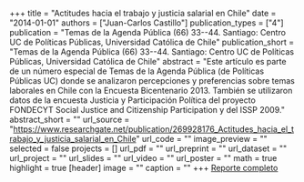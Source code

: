 +++
title = "Actitudes hacia el trabajo y justicia salarial en Chile"
date = "2014-01-01"
authors = ["Juan-Carlos Castillo"]
publication_types = ["4"]
publication = "Temas de la Agenda Pública (66) 33--44. Santiago: Centro UC de Políticas Públicas, Universidad Católica de Chile"
publication_short = "Temas de la Agenda Pública (66) 33--44. Santiago: Centro UC de Políticas Públicas, Universidad Católica de Chile"
abstract = "Este artículo es parte de un número especial de Temas de la Agenda Pública (de Políticas Públicas UC) donde se analizaron percepciones y preferencias sobre temas laborales en Chile con la Encuesta Bicentenario 2013. También se utilizaron datos de la encuesta Justicia y Participación Política del proyecto FONDECYT Social Justice and Citizenship Participation y del ISSP 2009."
abstract_short = ""
url_source = "https://www.researchgate.net/publication/269928176_Actitudes_hacia_el_trabajo_y_justicia_salarial_en_Chile"
url_code = ""
image_preview = ""
selected = false
projects = []
url_pdf = ""
url_preprint = ""
url_dataset = ""
url_project = ""
url_slides = ""
url_video = ""
url_poster = ""
math = true
highlight = true
[header]
image = ""
caption = ""
+++
[Reporte completo](https://politicaspublicas.uc.cl/publicacion/serie-temas-de-la-agenda/serie-no-66-encuesta-nacional-bicentenario-universidad-catolica-adimark-2013/)
